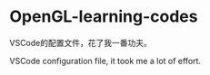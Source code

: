 # OpenGL-learning-codes

VSCode的配置文件，花了我一番功夫。

VSCode configuration file, it took me a lot of effort.
